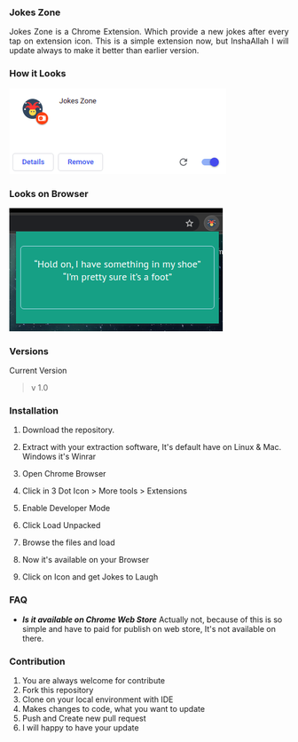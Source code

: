 ### Jokes Zone
<p align=justify>
Jokes Zone is a Chrome Extension. Which provide a new jokes after every tap on extension icon. This is a simple extension now, but InshaAllah I will update always to make it better than earlier version.
</p>

### How it Looks
<p align=left>
<img src=./images/extension.png/>
</p>

### Looks on Browser
<p align=left>
<img src=./images/browser.png/>
</p>

### Versions

Current Version
> v 1.0

### Installation
1. Download the repository.
2. Extract with your extraction software, It's default have on Linux & Mac. Windows it's  Winrar
3. Open Chrome Browser
4. Click in 3 Dot Icon > More tools > Extensions 
5. Enable Developer Mode 
6. Click Load Unpacked
7. Browse the files and load 

8. Now it's available on your Browser
9. Click on Icon and get Jokes to Laugh

### FAQ
- ***Is it available on Chrome Web Store***
Actually not, because of this is so simple and have to paid for publish on web store, It's not available on there.

### Contribution 
1. You are always welcome for contribute
2. Fork this repository
3. Clone on your local environment with IDE
4. Makes changes to code, what you want to update
5. Push and Create new pull request
6. I will happy to have your update
 


